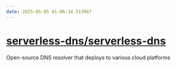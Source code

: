 ```yaml
---
date: 2025-05-05 01:06:34.513967
---
```


# [serverless-dns/serverless-dns](https://github.com/serverless-dns/serverless-dns)

Open-source DNS resolver that deploys to various cloud platforms